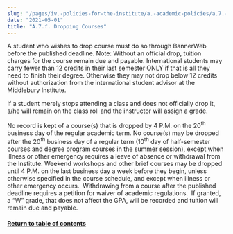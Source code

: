 ```yaml
---
slug: "/pages/iv.-policies-for-the-institute/a.-academic-policies/a.7.-policies-concerning-enrollment-and-payment-fees/a.7.f.-dropping-courses"
date: "2021-05-01"
title: "A.7.f. Dropping Courses"
---
```


A student who wishes to drop course must do so through BannerWeb before the published deadline. Note: Without an official drop, tuition charges for the course remain due and payable. International students may carry fewer than 12 credits in their last semester ONLY if that is all they need to finish their degree. Otherwise they may not drop below 12 credits without authorization from the international student advisor at the Middlebury Institute.

If a student merely stops attending a class and does not officially drop it, s/he will remain on the class roll and the instructor will assign a grade. 

No record is kept of a course(s) that is dropped by 4 P.M. on the 20<sup>th</sup> business day of the regular academic term. No course(s) may be dropped after the 20<sup>th</sup> business day of a regular term (10<sup>th</sup> day of half-semester courses and degree program courses in the summer session), except when illness or other emergency requires a leave of absence or withdrawal from the Institute. Weekend workshops and other brief courses may be dropped until 4 P.M. on the last business day a week before they begin, unless otherwise specified in the course schedule, and except when illness or other emergency occurs.  Withdrawing from a course after the published deadline requires a petition for waiver of academic regulations.  If granted, a “W” grade, that does not affect the GPA, will be recorded and tuition will remain due and payable.

#### [Return to table of contents](http://www.middlebury.edu/about/handbook/iv.-policies-for-the-institute/a.-academic-policies/a.7.-policies-concerning-enrollment-and-payment-fees)